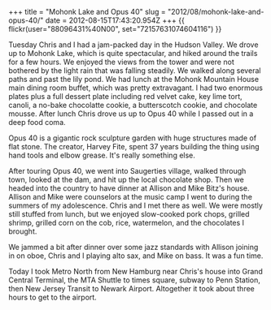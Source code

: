 +++
title = "Mohonk Lake and Opus 40"
slug = "2012/08/mohonk-lake-and-opus-40/"
date = 2012-08-15T17:43:20.954Z
+++
{{ flickr(user="88096431%40N00", set="72157631074604116") }}

Tuesday Chris and I had a jam-packed day in the Hudson Valley. We drove up to Mohonk Lake, which is quite spectacular, and hiked around the trails for a few hours. We enjoyed the views from the tower and were not bothered by the light rain that was falling steadily. We walked along several paths and past the lily pond.
We had lunch at the Mohonk Mountain House main dining room buffet, which was pretty extravagant. I had two enormous plates plus a full dessert plate including red velvet cake, key lime tort, canoli, a no-bake chocolatte cookie, a butterscotch cookie, and chocolate mousse. After lunch Chris drove us up to Opus 40 while I passed out in a deep food coma.

Opus 40 is a gigantic rock sculpture garden with huge structures made of flat stone. The creator, Harvey Fite, spent 37 years building the thing using hand tools and elbow grease. It's really something else.

After touring Opus 40, we went into Saugerties village, walked through town, looked at the dam, and hit up the local chocolate shop. Then we headed into the country to have dinner at Allison and Mike Bitz's house. Allison and Mike were counselors at the music camp I went to during the summers of my adolescence. Chris and I met there as well. We were mostly still stuffed from lunch, but we enjoyed slow-cooked pork chops, grilled shrimp, grilled corn on the cob, rice, watermelon, and the chocolates I brought.

We jammed a bit after dinner over some jazz standards with Allison joining in on oboe, Chris and I playing alto sax, and Mike on bass. It was a fun time.

Today I took Metro North from New Hamburg near Chris's house into Grand Central Terminal, the MTA Shuttle to times square, subway to Penn Station, then New Jersey Transit to Newark Airport. Altogether it took about three hours to get to the airport.
